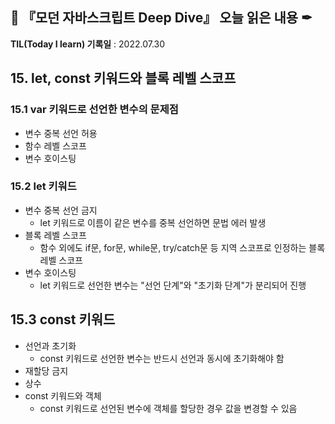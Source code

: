 ## 📕 『모던 자바스크립트 Deep Dive』 오늘 읽은 내용 ✒

**TIL(Today I learn) 기록일** : 2022.07.30

## 15. let, const 키워드와 블록 레벨 스코프

### 15.1 var 키워드로 선언한 변수의 문제점
- 변수 중복 선언 허용
- 함수 레벨 스코프
- 변수 호이스팅

### 15.2 let 키워드
- 변수 중복 선언 금지
    - let 키워드로 이름이 같은 변수를 중복 선언하면 문법 에러 발생
- 블록 레벨 스코프 
    - 함수 외에도 if문, for문, while문, try/catch문 등 지역 스코프로 인정하는 블록 레벨 스코프
- 변수 호이스팅 
    - let 키워드로 선언한 변수는 "선언 단계"와 "초기화 단계"가 분리되어 진행

## 15.3 const 키워드
- 선언과 초기화
    - const 키워드로 선언한 변수는 반드시 선언과 동시에 초기화해야 함
- 재할당 금지
- 상수 
- const 키워드와 객체
    - const 키워드로 선언된 변수에 객체를 할당한 경우 값을 변경할 수 있음
    

